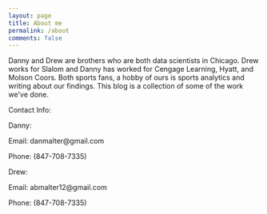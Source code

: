 ```yaml
---
layout: page
title: About me
permalink: /about
comments: false
---
```


<div class="row justify-content-between">
<div class="col-md-8 pr-5">

<p>
Danny and Drew are brothers who are both data scientists in Chicago.  Drew works for Slalom and Danny has worked for Cengage Learning, Hyatt, and Molson Coors. Both sports fans, a hobby of ours is sports analytics and writing about our findings. This blog is a collection of some of the work we've done.  </p>

<p>
Contact Info: </p>

<p>
Danny: </p>

<p>
Email: danmalter@gmail.com</p>
<p>
Phone: (847-708-7335)</p>


<p>

<p>
Drew: </p>

<p>
Email: abmalter12@gmail.com</p>
<p>
Phone: (847-708-7335)</p>